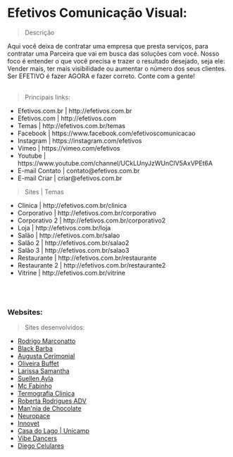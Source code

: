 # Efetivos Comunicação Visual:

> Descrição

<p>
Aqui você deixa de contratar uma empresa que presta serviços, para contratar uma Parceira que vai em busca das soluções com você. Nosso foco é entender o que você precisa e trazer o resultado desejado, seja ele: Vender mais, ter mais visibilidade ou aumentar o número dos seus clientes.
Ser EFETIVO é fazer AGORA e fazer correto.
Conte com a gente!<br><br></p>

> Principais links:
<ul>
    <li>Efetivos.com.br | http://efetivos.com.br</li>
    <li>Efetivos.com | http://efetivos.com</li>
    <li>Temas | http://efetivos.com.br/temas</li>
    <li>Facebook | https://www.facebook.com/efetivoscomunicacao</li>
    <li>Instagram | https://instagram.com/efetivos</li>
    <li>Vimeo | https://vimeo.com/efetivos</li>
    <li>Youtube | https://www.youtube.com/channel/UCkLUnyJzWUnClV5AxVPEt6A</li>
    <li>E-mail Contato | contato@efetivos.com.br</li>
    <li>E-mail Criar | criar@efetivos.com.br</li>    
</ul>

> Sites | Temas
<ul>
    <li>Clinica | http://efetivos.com.br/clinica</li>
    <li>Corporativo | http://efetivos.com.br/corporativo</li>
    <li>Corporativo 2 | http://efetivos.com.br/corporativo2</li>
    <li>Loja | http://efetivos.com.br/loja</li>
    <li>Salão | http://efetivos.com.br/salao</li>
    <li>Salão 2 | http://efetivos.com.br/salao2</li>
    <li>Salão 3 | http://efetivos.com.br/salao3</li>
    <li>Restaurante | http://efetivos.com.br/restaurante</li>
    <li>Restaurante 2 | http://efetivos.com.br/restaurante2</li>
    <li>Vitrine | http://efetivos.com.br/vitrine</li>
</ul>
<br><br>

### Websites:
> Sites desenvolvidos:
<ul>
    <li><a href="http://rodrigomarconatto.com">Rodrigo Marconatto</a></li>
    <li><a href="http://barbeariablackbarba.com">Black Barba</a></li>
    <li><a href="http://augustacerimonial.com.br">Augusta Cerimonial</a></li>
    <li><a href="http://buffetoliveira.com.br">Oliveira Buffet</a></li>
    <li><a href="http://laasamantha.com">Larissa Samantha </a></li>
    <li><a href="http://suellenayla.com.br">Suellen Ayla </a></li>
    <li><a href="http://mcfabinho.com.br">Mc Fabinho </a></li>
    <li><a href="http://termografiaclinica.com.br">Termografia Clinica </a></li>
    <li><a href="http://robertarodriguesadvocacia.com.br">Roberta Rodrigues ADV</a></li>
    <li><a href="http://manniadechocolate.com">Man'nia de Chocolate </a></li>
    <li><a href="http://neuropace.com.br">Neuropace</a></li>
    <li><a href="http://innovet.com.br">Innovet </a></li>
    <li><a href="http://www.casadolago.preac.unicamp.br/">Casa do Lago | Unicamp</a></li>
    <li><a href="http://vibedancers.com.br">Vibe Dancers </a></li>
    <li><a href="http://diegocelulares.com.br">Diego Celulares </a></li>
<br><br>
